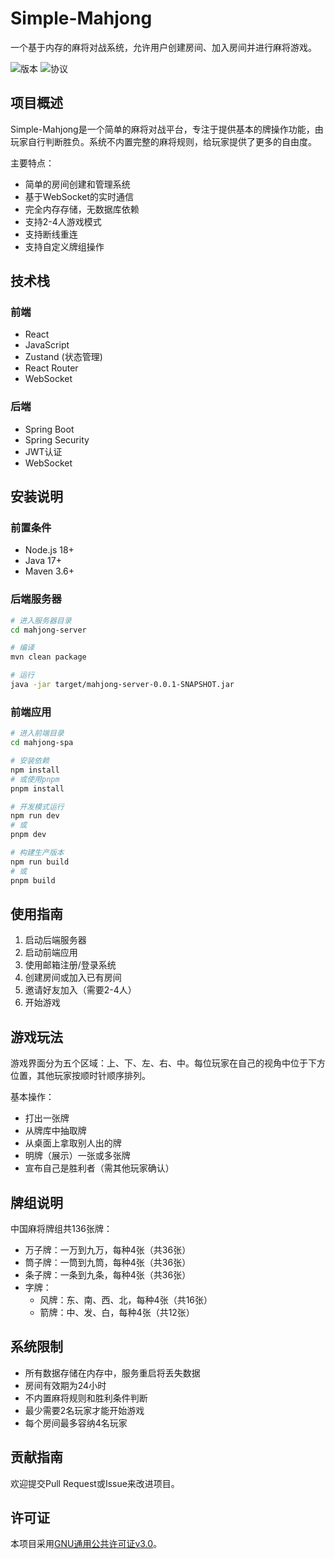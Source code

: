 # Simple-Mahjong

一个基于内存的麻将对战系统，允许用户创建房间、加入房间并进行麻将游戏。

![版本](https://img.shields.io/badge/版本-0.1.0-blue)
![协议](https://img.shields.io/badge/协议-GPL--3.0-green)

## 项目概述

Simple-Mahjong是一个简单的麻将对战平台，专注于提供基本的牌操作功能，由玩家自行判断胜负。系统不内置完整的麻将规则，给玩家提供了更多的自由度。

主要特点：
- 简单的房间创建和管理系统
- 基于WebSocket的实时通信
- 完全内存存储，无数据库依赖
- 支持2-4人游戏模式
- 支持断线重连
- 支持自定义牌组操作

## 技术栈

### 前端
- React
- JavaScript
- Zustand (状态管理)
- React Router
- WebSocket

### 后端
- Spring Boot
- Spring Security
- JWT认证
- WebSocket

## 安装说明

### 前置条件
- Node.js 18+
- Java 17+
- Maven 3.6+

### 后端服务器

```bash
# 进入服务器目录
cd mahjong-server

# 编译
mvn clean package

# 运行
java -jar target/mahjong-server-0.0.1-SNAPSHOT.jar
```

### 前端应用

```bash
# 进入前端目录
cd mahjong-spa

# 安装依赖
npm install
# 或使用pnpm
pnpm install

# 开发模式运行
npm run dev
# 或
pnpm dev

# 构建生产版本
npm run build
# 或
pnpm build
```

## 使用指南

1. 启动后端服务器
2. 启动前端应用
3. 使用邮箱注册/登录系统
4. 创建房间或加入已有房间
5. 邀请好友加入（需要2-4人）
6. 开始游戏

## 游戏玩法

游戏界面分为五个区域：上、下、左、右、中。每位玩家在自己的视角中位于下方位置，其他玩家按顺时针顺序排列。

基本操作：
- 打出一张牌
- 从牌库中抽取牌
- 从桌面上拿取别人出的牌
- 明牌（展示）一张或多张牌
- 宣布自己是胜利者（需其他玩家确认）

## 牌组说明

中国麻将牌组共136张牌：
- 万子牌：一万到九万，每种4张（共36张）
- 筒子牌：一筒到九筒，每种4张（共36张）
- 条子牌：一条到九条，每种4张（共36张）
- 字牌：
  - 风牌：东、南、西、北，每种4张（共16张）
  - 箭牌：中、发、白，每种4张（共12张）

## 系统限制

- 所有数据存储在内存中，服务重启将丢失数据
- 房间有效期为24小时
- 不内置麻将规则和胜利条件判断
- 最少需要2名玩家才能开始游戏
- 每个房间最多容纳4名玩家

## 贡献指南

欢迎提交Pull Request或Issue来改进项目。

## 许可证

本项目采用[GNU通用公共许可证v3.0](LICENSE)。